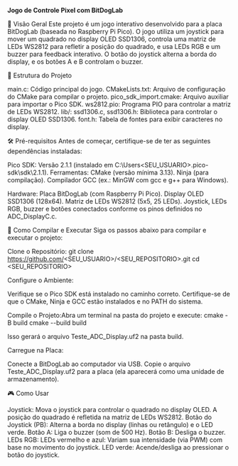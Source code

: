 **Jogo de Controle Pixel com BitDogLab**

📖 Visão Geral
Este projeto é um jogo interativo desenvolvido para a placa BitDogLab (baseada no Raspberry Pi Pico). O jogo utiliza um joystick para mover um quadrado no display OLED SSD1306, controla uma matriz de LEDs WS2812 para refletir a posição do quadrado, e usa LEDs RGB e um buzzer para feedback interativo. O botão do joystick alterna a borda do display, e os botões A e B controlam o buzzer.

📂 Estrutura do Projeto

main.c: Código principal do jogo.
CMakeLists.txt: Arquivo de configuração do CMake para compilar o projeto.
pico_sdk_import.cmake: Arquivo auxiliar para importar o Pico SDK.
ws2812.pio: Programa PIO para controlar a matriz de LEDs WS2812.
lib/:
ssd1306.c, ssd1306.h: Biblioteca para controlar o display OLED SSD1306.
font.h: Tabela de fontes para exibir caracteres no display.



🛠️ Pré-requisitos
Antes de começar, certifique-se de ter as seguintes dependências instaladas:

Pico SDK: Versão 2.1.1 (instalado em C:\Users\<SEU_USUARIO>\.pico-sdk\sdk\2.1.1).
Ferramentas:
CMake (versão mínima 3.13).
Ninja (para compilação).
Compilador GCC (ex.: MinGW com gcc e g++ para Windows).


Hardware:
Placa BitDogLab (com Raspberry Pi Pico).
Display OLED SSD1306 (128x64).
Matriz de LEDs WS2812 (5x5, 25 LEDs).
Joystick, LEDs RGB, buzzer e botões conectados conforme os pinos definidos no ADC_DisplayC.c.



🚀 Como Compilar e Executar
Siga os passos abaixo para compilar e executar o projeto:

Clone o Repositório:
git clone https://github.com/<SEU_USUARIO>/<SEU_REPOSITORIO>.git
cd <SEU_REPOSITORIO>


Configure o Ambiente:

Verifique se o Pico SDK está instalado no caminho correto.
Certifique-se de que o CMake, Ninja e GCC estão instalados e no PATH do sistema.


Compile o Projeto:Abra um terminal na pasta do projeto e execute:
cmake -B build
cmake --build build

Isso gerará o arquivo Teste_ADC_Display.uf2 na pasta build.

Carregue na Placa:

Conecte a BitDogLab ao computador via USB.
Copie o arquivo Teste_ADC_Display.uf2 para a placa (ela aparecerá como uma unidade de armazenamento).


🎮 Como Usar

Joystick: Mova o joystick para controlar o quadrado no display OLED. A posição do quadrado é refletida na matriz de LEDs WS2812.
Botão do Joystick (PB): Alterna a borda no display (linhas ou retângulo) e o LED verde.
Botão A: Liga o buzzer (som de 500 Hz).
Botão B: Desliga o buzzer.
LEDs RGB:
LEDs vermelho e azul: Variam sua intensidade (via PWM) com base no movimento do joystick.
LED verde: Acende/desliga ao pressionar o botão do joystick.



